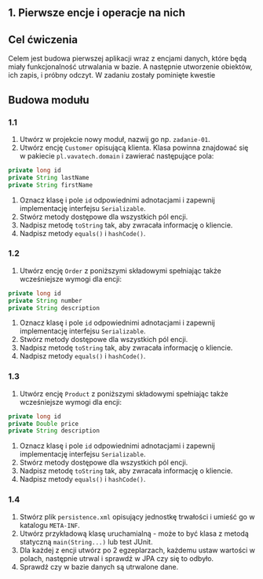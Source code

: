 ## 1. Pierwsze encje i operacje na nich


## Cel ćwiczenia
Celem jest budowa pierwszej aplikacji wraz z encjami danych, które będą miały funkcjonalność utrwalania w bazie. A następnie utworzenie obiektów, ich zapis, i próbny odczyt.
W zadaniu zostały pominięte kwestie 


## Budowa modułu
### 1.1
1. Utwórz w projekcie nowy moduł, nazwij go np. `zadanie-01`.
1. Utwórz encję `Customer` opisującą klienta. Klasa powinna znajdować się w pakiecie `pl.vavatech.domain` i zawierać następujące pola:
```java
private long id
private String lastName
private String firstName
```
1. Oznacz klasę i pole `id` odpowiednimi adnotacjami i zapewnij implementację interfejsu `Serializable`.
1. Stwórz metody dostępowe dla wszystkich pól encji.
1. Nadpisz metodę `toString` tak, aby zwracała informację o kliencie.
1. Nadpisz metody `equals()` i `hashCode()`. 


### 1.2
1. Utwórz encję `Order` z poniższymi składowymi spełniając także wcześniejsze wymogi dla encji:
```java
private long id
private String number
private String description
``` 
1. Oznacz klasę i pole `id` odpowiednimi adnotacjami i zapewnij implementację interfejsu `Serializable`.
1. Stwórz metody dostępowe dla wszystkich pól encji.
1. Nadpisz metodę `toString` tak, aby zwracała informację o kliencie.
1. Nadpisz metody `equals()` i `hashCode()`. 


### 1.3
1. Utwórz encję `Product` z poniższymi składowymi spełniając także wcześniejsze wymogi dla encji:
```java
private long id
private Double price
private String description
```
1. Oznacz klasę i pole `id` odpowiednimi adnotacjami i zapewnij implementację interfejsu `Serializable`.
1. Stwórz metody dostępowe dla wszystkich pól encji.
1. Nadpisz metodę `toString` tak, aby zwracała informację o kliencie.
1. Nadpisz metody `equals()` i `hashCode()`. 


### 1.4
1. Stwórz plik `persistence.xml` opisujący jednostkę trwałości i umieść go w katalogu `META-INF`.
1. Utwórz przykładową klasę uruchamialną - może to być klasa z metodą statyczną `main(String...)` lub test JUnit.
1. Dla każdej z encji utwórz po 2 egzeplarzach, każdemu ustaw wartości w polach, następnie utrwal i sprawdź w JPA czy się to odbyło.
1. Sprawdź czy w bazie danych są utrwalone dane.